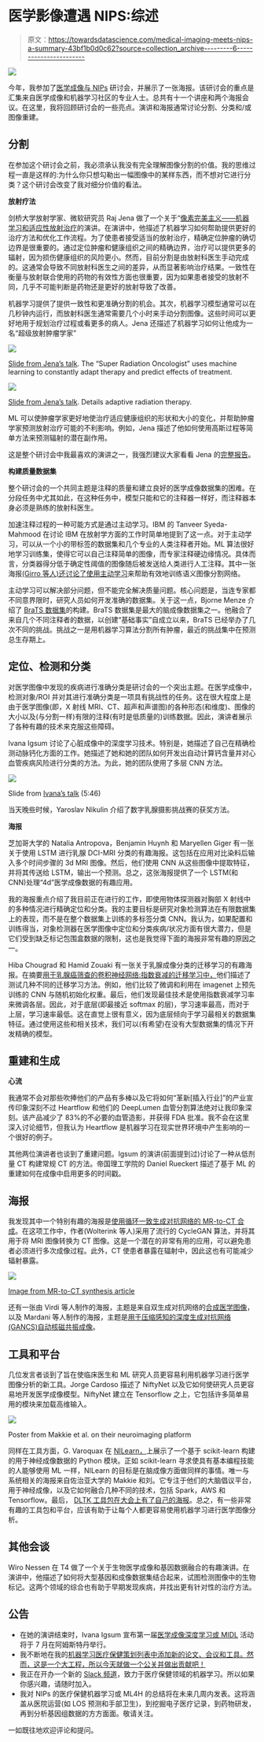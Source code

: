 # 医学影像遭遇 NIPS:综述

> 原文：<https://towardsdatascience.com/medical-imaging-meets-nips-a-summary-43bf1b0d0c62?source=collection_archive---------6----------------------->

![](img/82d95b85472014b70c268b5f6735b0ac.png)

今年，我参加了[医学成像与 NIPs](https://sites.google.com/view/med-nips-2017) 研讨会，并展示了一张海报。该研讨会的重点是汇集来自医学成像和机器学习社区的专业人士。总共有十一个讲座和两个海报会议。在这里，我将回顾研讨会的一些亮点。演讲和海报通常讨论分割、分类和/或图像重建。

## **分割**

在参加这个研讨会之前，我必须承认我没有完全理解图像分割的价值。我的思维过程一直是这样的:为什么你只想勾勒出一幅图像中的某样东西，而不想对它进行分类？这个研讨会改变了我对细分价值的看法。

**放射疗法**

剑桥大学放射学家、微软研究员 Raj Jena 做了一个关于“[像素完美主义——机器学习和适应性放射治疗](https://www.youtube.com/watch?v=mxpkWxz3WFM)的演讲。在演讲中，他描述了机器学习如何帮助提供更好的治疗方法和优化工作流程。为了使患者接受适当的放射治疗，精确定位肿瘤的确切边界是很重要的。通过定位肿瘤和健康组织之间的精确边界，治疗可以提供更多的辐射，因为损伤健康组织的风险更小。然而，目前分割是由放射科医生手动完成的。这通常会导致不同放射科医生之间的差异，从而显著影响治疗结果。一致性在衡量与放射联合使用的药物的有效性方面也很重要，因为如果患者接受的放射不同，几乎不可能判断是药物还是更好的放射导致了改善。

机器学习提供了提供一致性和更准确分割的机会。其次，机器学习模型通常可以在几秒钟内运行，而放射科医生通常需要几个小时来手动分割图像。这些时间可以更好地用于规划治疗过程或看更多的病人。Jena 还描述了机器学习如何让他成为一名“超级放射肿瘤学家”

![](img/4e775f7e31e2813a853b150cb74df757.png)

[Slide from Jena’s talk](https://youtu.be/mxpkWxz3WFM?t=17m18s). The “Super Radiation Oncologist” uses machine learning to constantly adapt therapy and predict effects of treatment.

![](img/f3e5e4fd45dcb1fe235659d013687ed9.png)

[Slide from Jena’s talk](https://youtu.be/mxpkWxz3WFM?t=17m18s). Details adaptive radiation therapy.

ML 可以使肿瘤学家更好地使治疗适应健康组织的形状和大小的变化，并帮助肿瘤学家预测放射治疗可能的不利影响。例如，Jena 描述了他如何使用高斯过程等简单方法来预测辐射的潜在副作用。

这是整个研讨会中我最喜欢的演讲之一，我强烈建议大家看看 Jena 的[完整报告](https://www.youtube.com/watch?v=mxpkWxz3WFM)。

**构建质量数据集**

整个研讨会的一个共同主题是注释的质量和建立良好的医学成像数据集的困难。在分段任务中尤其如此，在这种任务中，模型只能和它的注释器一样好，而注释器本身必须是熟练的放射科医生。

加速注释过程的一种可能方式是通过主动学习。IBM 的 Tanveer Syeda-Mahmood 在讨论 IBM 在放射学方面的工作时简单地提到了这一点。对于主动学习，可以从一个小的带标签的数据集和几个专业的人类注释者开始。ML 算法很好地学习训练集，使得它可以自己注释简单的图像，而专家注释硬边缘情况。具体而言，分类器得分低于确定性阈值的图像随后被发送给人类进行人工注释。其中一张海报[(Girro 等人)还讨论了使用主动学习](https://www.doc.ic.ac.uk/~bglocker/public/mednips2017/med-nips_2017_paper_16.pdf)来帮助有效地训练语义图像分割网络。

主动学习可以解决部分问题，但不能完全解决质量问题。核心问题是，当连专家都不同意界限时，研究人员如何开发准确的数据集。关于这一点，Bjorne Menze 介绍了 [BraTS 数据集](http://braintumorsegmentation.org)的构建。BraTS 数据集是最大的脑成像数据集之一。他融合了来自几个不同注释者的数据，以创建“基础事实”自成立以来，BraTS 已经举办了几次不同的挑战。挑战之一是用机器学习算法分割所有肿瘤，最近的挑战集中在预测总生存期上。

## 定位、检测和分类

对医学图像中发现的疾病进行准确分类是研讨会的一个突出主题。在医学成像中，检测对象/ROI 并对其进行准确分类是一项具有挑战性的任务。这在很大程度上是由于医学图像(即，X 射线 MRI、CT、超声和声谱图)的各种形态(和维度)、图像的大小以及(与分割一样)有限的注释(有时是低质量的)训练数据。因此，演讲者展示了各种有趣的技术来克服这些障碍。

Ivana Igsum 讨论了心脏成像中的深度学习技术。特别是，她描述了自己在精确检测动脉钙化方面的工作。她描述了她和她的团队如何开发出自动计算钙含量并对心血管疾病风险进行分类的方法。为此，她的团队使用了多层 CNN 方法。

![](img/30450afa7fceca8cd63b539b81305fa6.png)

Slide from [Ivana’s talk](https://www.youtube.com/watch?v=xINIvnJDpy8&t=361s) (5:46)

当天晚些时候，Yaroslav Nikulin 介绍了数字乳腺摄影挑战赛的获奖方法。

**海报**

芝加哥大学的 Natalia Antropova，Benjamin Huynh 和 Maryellen Giger 有一张关于使用 LSTM 进行乳腺 DCI-MRI 分类的有趣海报。这包括在应用对比染料后输入多个时间步骤的 3d MRI 图像。然后，他们使用 CNN 从这些图像中提取特征，并将其传送给 LSTM，输出一个预测。总之，这张海报提供了一个 LSTM(和 CNN)处理“4d”医学成像数据的有趣应用。

我的海报重点介绍了我目前正在进行的工作，即使用物体探测器对胸部 X 射线中的多种情况进行精确定位和分类。我的主要目标是研究对象检测算法在有限数据集上的表现，而不是在整个数据集上训练的多标签分类 CNN。我认为，如果配置和训练得当，对象检测器在医学图像中定位和分类疾病/状况方面有很大潜力，但是它们受到缺乏标记包围盒数据的限制，这也是我觉得下面的海报非常有趣的原因之一。

Hiba Chougrad 和 Hamid Zouaki 有一张关于乳腺成像分类的迁移学习的有趣海报。在摘要[用于乳腺癌筛查的卷积神经网络:指数衰减的迁移学习中，](https://www.google.com/url?q=https%3A%2F%2Fwww.doc.ic.ac.uk%2F~bglocker%2Fpublic%2Fmednips2017%2Fmed-nips_2017_paper_20.pdf&sa=D&sntz=1&usg=AFQjCNH5eFBxG1TGwYBU4o_FY0BASvMrzg)他们描述了测试几种不同的迁移学习方法。例如，他们比较了微调和利用在 imagenet 上预先训练的 CNN 与随机初始化权重。最后，他们发现最佳技术是使用指数衰减学习率来微调各层。因此，对于底层(即最接近 softmax 的层)，学习速率最高，而对于上层，学习速率最低。这在直觉上很有意义，因为底层倾向于学习最相关的数据集特征。通过使用这些和相关技术，我们可以(有希望)在没有大型数据集的情况下开发精确的模型。

## 重建和生成

**心流**

我通常不会对那些吹捧他们的产品有多棒以及它将如何“革新[插入行业]”的产业宣传印象深刻不过 Heartflow 和他们的 DeepLumen 血管分割算法绝对让我印象深刻。该产品减少了 83%的不必要的血管造影，并获得 FDA 批准。我不会在这里深入讨论细节，但我认为 Heartflow 是机器学习在现实世界环境中产生影响的一个很好的例子。

其他两位演讲者也谈到了重建问题。Igsum 的演讲(前面提到过)讨论了一种从低剂量 CT 构建常规 CT 的方法。帝国理工学院的 Daniel Rueckert 描述了基于 ML 的重建如何在成像中启用更多的时间戳。

## 海报

我发现其中一个特别有趣的海报是[使用循环一致生成对抗网络的 MR-to-CT 合成](https://www.google.com/url?q=https%3A%2F%2Fwww.doc.ic.ac.uk%2F~bglocker%2Fpublic%2Fmednips2017%2Fmed-nips_2017_paper_8.pdf&sa=D&sntz=1&usg=AFQjCNGau_K5xpWTfdsN07DcebSF12O0FA)。在这项工作中，作者(Wolterink 等人)采用了流行的 CycleGAN 算法，并将其用于将 MRI 图像转换为 CT 图像。这是一个潜在的非常有用的应用，可以避免患者必须进行多次成像过程。此外，CT 使患者暴露在辐射中，因此这也有可能减少辐射暴露。

![](img/c4fa583894c583748c3712efc5be6c53.png)

[Image from MR-to-CT synthesis article](https://www.doc.ic.ac.uk/~bglocker/public/mednips2017/med-nips_2017_paper_8.pdf)

还有一张由 Virdi 等人制作的海报，主题是来自双生成对抗网络的[合成医学图像](https://www.google.com/url?q=https%3A%2F%2Fwww.doc.ic.ac.uk%2F~bglocker%2Fpublic%2Fmednips2017%2Fmed-nips_2017_paper_5.pdf&sa=D&sntz=1&usg=AFQjCNHxoPhqg84PlR7-yEQA7kF3rwblmw)，以及 Mardani 等人制作的海报，主题是[用于压缩感知的深度生成对抗网络(GANCS)自动核磁共振成像](https://www.google.com/url?q=https%3A%2F%2Fwww.doc.ic.ac.uk%2F~bglocker%2Fpublic%2Fmednips2017%2Fmed-nips_2017_paper_7.pdf&sa=D&sntz=1&usg=AFQjCNGZiEcA16KyZfV98Mo-FGCPbQ5p7A)。

## 工具和平台

几位发言者谈到了旨在使临床医生和 ML 研究人员更容易利用机器学习进行医学图像分析的新工具。Jorge Cardoso 描述了 NiftyNet 以及它如何使研究人员更容易地开发医学成像模型。NiftyNet 建立在 Tensorflow 之上，它包括许多简单易用的模块来加载高维输入。

![](img/39cf3e78522eab446356499f5e9d6a4a.png)

Poster from Makkie et al. on their neuroimaging platform

同样在工具方面，G. Varoquax 在 [NILearn，](http://nilearn.github.io)上展示了一个基于 scikit-learn 构建的用于神经成像数据的 Python 模块。正如 scikit-learn 寻求使具有基本编程技能的人能够使用 ML 一样，NILearn 的目标是在脑成像方面做同样的事情。唯一与系统相关的海报来自佐治亚大学的 Makkie 和刘。它专注于他们的大脑倡议平台，用于神经成像，以及它如何融合几种不同的技术，包括 Spark，AWS 和 Tensorflow。最后， [DLTK 工具包在大会上有了自己的海报](https://www.doc.ic.ac.uk/~bglocker/public/mednips2017/med-nips_2017_paper_15.pdf)。总之，有一些非常有趣的工具包和平台，应该有助于让每个人都更容易使用机器学习进行医学图像分析。

## 其他会谈

Wiro Nessen 在 T4 做了一个关于生物医学成像和基因数据融合的有趣演讲。在演讲中，他描述了如何将大型基因和成像数据集结合起来，试图检测图像中的生物标记。这两个领域的综合也有助于早期发现疾病，并找出更有针对性的治疗方法。

## 公告

*   在她的演讲结束时，Ivana Igsum 宣布第一届[医学成像深度学习或 MIDL](https://midl.amsterdam/) 活动将于 7 月在阿姆斯特丹举行。
*   我不断地在我的[机器学习医疗保健策划列表中添加新的论文、会议和工具。然而，这是一个大工程，所以今天就做一个公关并做出贡献吧！](https://github.com/isaacmg/healthcare_ml)
*   我正在开办一个新的 [Slack 频道](https://join.slack.com/t/curativeai/shared_invite/enQtMjk1MTI0MDI4NzEwLTI1M2YyMThlNzA3Y2RlN2IxOTJmMTllNWZlOGI5MTg1NjcwYjY2NGUzZTE2OTNhYThlZDZlZDBkM2E3NGUyODU)，致力于医疗保健领域的机器学习。所以如果你感兴趣，请随时加入。
*   我对 NIPs 的医疗保健机器学习或 ML4H 的总结将在未来几周内发表。这将涵盖从医院运营(如 LOS 预测和手部卫生)，到挖掘电子医疗记录，到药物研发，再到分析基因组数据的方方面面。敬请关注。

一如既往地欢迎评论和提问。